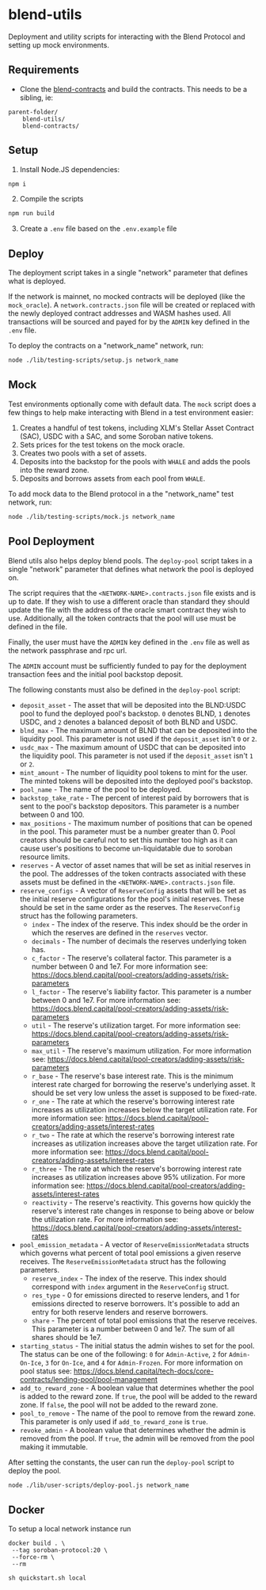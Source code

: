 # blend-utils

Deployment and utility scripts for interacting with the Blend Protocol and setting up mock environments.

## Requirements

- Clone the [blend-contracts](https://github.com/blend-capital/blend-contracts) and build the contracts. This needs to be a sibling, ie:

```
parent-folder/
    blend-utils/
    blend-contracts/
```

## Setup

1. Install Node.JS dependencies:

```bash
npm i
```

2. Compile the scripts

```bash
npm run build
```

3. Create a `.env` file based on the `.env.example` file

## Deploy

The deployment script takes in a single "network" parameter that defines what is deployed.

If the network is mainnet, no mocked contracts will be deployed (like the `mock_oracle`). A `network.contracts.json` file will be created or replaced with the newly deployed contract addresses and WASM hashes used. All transactions will be sourced and payed for by the `ADMIN` key defined in the `.env` file.

To deploy the contracts on a "network_name" network, run:

```bash
node ./lib/testing-scripts/setup.js network_name
```

## Mock

Test environments optionally come with default data. The `mock` script does a few things to help make interacting with Blend in a test environment easier:

1. Creates a handful of test tokens, including XLM's Stellar Asset Contract (SAC), USDC with a SAC, and some Soroban native tokens.
2. Sets prices for the test tokens on the mock oracle.
3. Creates two pools with a set of assets.
4. Deposits into the backstop for the pools with `WHALE` and adds the pools into the reward zone.
5. Deposits and borrows assets from each pool from `WHALE`.

To add mock data to the Blend protocol in a the "network_name" test network, run:

```bash
node ./lib/testing-scripts/mock.js network_name
```

## Pool Deployment

Blend utils also helps deploy blend pools. The `deploy-pool` script takes in a single "network" parameter that defines what network the pool is deployed on.

The script requires that the `<NETWORK-NAME>.contracts.json` file exists and is up to date. If they wish to use a different oracle than standard they should update the file with the address of the oracle smart contract they wish to use. Additionally, all the token contracts that the pool will use must be defined in the file.

Finally, the user must have the `ADMIN` key defined in the `.env` file as well as the network passphrase and rpc url.

The `ADMIN` account must be sufficiently funded to pay for the deployment transaction fees and the initial pool backstop deposit.

The following constants must also be defined in the `deploy-pool` script:

- `deposit_asset` - The asset that will be deposited into the BLND:USDC pool to fund the deployed pool's backstop. `0` denotes BLND, `1` denotes USDC, and `2` denotes a balanced deposit of both BLND and USDC.
- `blnd_max` - The maximum amount of BLND that can be deposited into the liquidity pool. This parameter is not used if the `deposit_asset` isn't `0` or `2`.
- `usdc_max` - The maximum amount of USDC that can be deposited into the liquidity pool. This parameter is not used if the `deposit_asset` isn't `1` or `2`.
- `mint_amount` - The number of liquidity pool tokens to mint for the user. The minted tokens will be deposited into the deployed pool's backstop.
- `pool_name` - The name of the pool to be deployed.
- `backstop_take_rate` - The percent of interest paid by borrowers that is sent to the pool's backstop depositors. This parameter is a number between 0 and 100.
- `max_positions` - The maximum number of positions that can be opened in the pool. This parameter must be a number greater than 0. Pool creators should be careful not to set this number too high as it can cause user's positions to become un-liquidatable due to soroban resource limits.
- `reserves` - A vector of asset names that will be set as initial reserves in the pool. The addresses of the token contracts associated with these assets must be defined in the `<NETWORK-NAME>.contracts.json` file.
- `reserve_configs` - A vector of `ReserveConfig` assets that will be set as the initial reserve configurations for the pool's initial reserves. These should be set in the same order as the reserves. The `ReserveConfig` struct has the following parameters.
  - `index` - The index of the reserve. This index should be the order in which the reserves are defined in the `reserves` vector.
  - `decimals` - The number of decimals the reserves underlying token has.
  - `c_factor` - The reserve's collateral factor. This parameter is a number between 0 and 1e7. For more information see: https://docs.blend.capital/pool-creators/adding-assets/risk-parameters
  - `l_factor` - The reserve's liability factor. This parameter is a number between 0 and 1e7. For more information see: https://docs.blend.capital/pool-creators/adding-assets/risk-parameters
  - `util` - The reserve's utilization target. For more information see: https://docs.blend.capital/pool-creators/adding-assets/risk-parameters
  - `max_util` - The reserve's maximum utilization. For more information see: https://docs.blend.capital/pool-creators/adding-assets/risk-parameters
  - `r_base` - The reserve's base interest rate. This is the minimum interest rate charged for borrowing the reserve's underlying asset. It should be set very low unless the asset is supposed to be fixed-rate.
  - `r_one` - The rate at which the reserve's borrowing interest rate increases as utilization increases below the target utilization rate. For more information see: https://docs.blend.capital/pool-creators/adding-assets/interest-rates
  - `r_two` - The rate at which the reserve's borrowing interest rate increases as utilization increases above the target utilization rate. For more information see: https://docs.blend.capital/pool-creators/adding-assets/interest-rates
  - `r_three` - The rate at which the reserve's borrowing interest rate increases as utilization increases above 95% utilization. For more information see: https://docs.blend.capital/pool-creators/adding-assets/interest-rates
  - `reactivity` - The reserve's reactivity. This governs how quickly the reserve's interest rate changes in response to being above or below the utilization rate. For more information see: https://docs.blend.capital/pool-creators/adding-assets/interest-rates
- `pool_emission_metadata` - A vector of `ReserveEmissionMetadata` structs which governs what percent of total pool emissions a given reserve receives. The `ReserveEmissionMetadata` struct has the following parameters.
  - `reserve_index` - The index of the reserve. This index should correspond with `index` argument in the `ReserveConfig` struct.
  - `res_type` - 0 for emissions directed to reserve lenders, and 1 for emissions directed to reserve borrowers. It's possible to add an entry for both reserve lenders and reserve borrowers.
  - `share` - The percent of total pool emissions that the reserve receives. This parameter is a number between 0 and 1e7. The sum of all shares should be 1e7.
- `starting_status` - The initial status the admin wishes to set for the pool. The status can be one of the following: `0` for `Admin-Active`, `2` for `Admin-On-Ice`, `3` for `On-Ice`, and `4` for `Admin-Frozen`. For more information on pool status see: https://docs.blend.capital/tech-docs/core-contracts/lending-pool/pool-management
- `add_to_reward_zone` - A boolean value that determines whether the pool is added to the reward zone. If `true`, the pool will be added to the reward zone. If `false`, the pool will not be added to the reward zone.
- `pool_to_remove` - The name of the pool to remove from the reward zone. This parameter is only used if `add_to_reward_zone` is `true`.
- `revoke_admin` - A boolean value that determines whether the admin is removed from the pool. If `true`, the admin will be removed from the pool making it immutable.

After setting the constants, the user can run the `deploy-pool` script to deploy the pool.

```bash
node ./lib/user-scripts/deploy-pool.js network_name
```

## Docker

To setup a local network instance run

```
docker build . \
 --tag soroban-protocol:20 \
 --force-rm \
 --rm
```

```
sh quickstart.sh local
```
